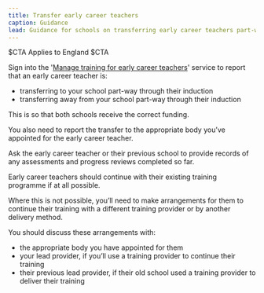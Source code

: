 ```yaml
---
title: Transfer early career teachers 
caption: Guidance
lead: Guidance for schools on transferring early career teachers part-way through induction.
---
```


$CTA
Applies to England
$CTA


Sign into the '[Manage training for early career teachers](https://manage-training-for-early-career-teachers.education.gov.uk/)' service to report that an early career teacher is:

* transferring to your school part-way through their induction
* transferring away from your school part-way through their induction

This is so that both schools receive the correct funding.

You also need to report the transfer to the appropriate body you’ve appointed for the early career teacher. 

Ask the early career teacher or their previous school to provide records of any assessments and progress reviews completed so far.

Early career teachers should continue with their existing training programme if at all possible.

Where this is not possible, you’ll need to make arrangements for them to continue their training with a different training provider or by another delivery method.

You should discuss these arrangements with:

* the appropriate body you have appointed for them
* your lead provider, if you’ll use a training provider to continue their training
* their previous lead provider, if their old school used a training provider to deliver their training
